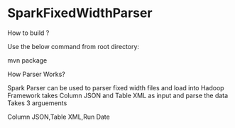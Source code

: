 # SparkFixedWidthParser

How to build ?

Use the below command from root directory:

mvn package

How Parser Works?

Spark Parser can be used to parser fixed width files and load into Hadoop
Framework takes Column JSON and Table XML as input and parse the data
Takes 3 arguements

Column JSON,Table XML,Run Date

